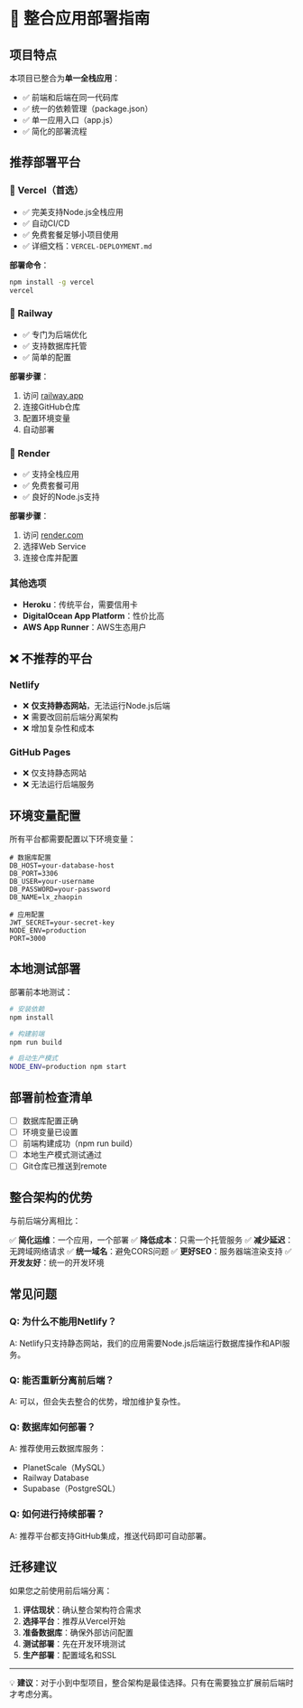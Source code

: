 # 🚀 整合应用部署指南

## 项目特点

本项目已整合为**单一全栈应用**：
- ✅ 前端和后端在同一代码库
- ✅ 统一的依赖管理（package.json）
- ✅ 单一应用入口（app.js）
- ✅ 简化的部署流程

## 推荐部署平台

### 🥇 Vercel（首选）
- ✅ 完美支持Node.js全栈应用
- ✅ 自动CI/CD
- ✅ 免费套餐足够小项目使用
- ✅ 详细文档：`VERCEL-DEPLOYMENT.md`

**部署命令**：
```bash
npm install -g vercel
vercel
```

### 🥈 Railway
- ✅ 专门为后端优化
- ✅ 支持数据库托管
- ✅ 简单的配置

**部署步骤**：
1. 访问 [railway.app](https://railway.app)
2. 连接GitHub仓库
3. 配置环境变量
4. 自动部署

### 🥉 Render
- ✅ 支持全栈应用
- ✅ 免费套餐可用
- ✅ 良好的Node.js支持

**部署步骤**：
1. 访问 [render.com](https://render.com)
2. 选择Web Service
3. 连接仓库并配置

### 其他选项
- **Heroku**：传统平台，需要信用卡
- **DigitalOcean App Platform**：性价比高
- **AWS App Runner**：AWS生态用户

## ❌ 不推荐的平台

### Netlify
- ❌ **仅支持静态网站**，无法运行Node.js后端
- ❌ 需要改回前后端分离架构
- ❌ 增加复杂性和成本

### GitHub Pages
- ❌ 仅支持静态网站
- ❌ 无法运行后端服务

## 环境变量配置

所有平台都需要配置以下环境变量：

```
# 数据库配置
DB_HOST=your-database-host
DB_PORT=3306
DB_USER=your-username
DB_PASSWORD=your-password
DB_NAME=lx_zhaopin

# 应用配置
JWT_SECRET=your-secret-key
NODE_ENV=production
PORT=3000
```

## 本地测试部署

部署前本地测试：

```bash
# 安装依赖
npm install

# 构建前端
npm run build

# 启动生产模式
NODE_ENV=production npm start
```

## 部署前检查清单

- [ ] 数据库配置正确
- [ ] 环境变量已设置
- [ ] 前端构建成功（npm run build）
- [ ] 本地生产模式测试通过
- [ ] Git仓库已推送到remote

## 整合架构的优势

与前后端分离相比：

✅ **简化运维**：一个应用，一个部署
✅ **降低成本**：只需一个托管服务
✅ **减少延迟**：无跨域网络请求
✅ **统一域名**：避免CORS问题
✅ **更好SEO**：服务器端渲染支持
✅ **开发友好**：统一的开发环境

## 常见问题

### Q: 为什么不能用Netlify？
A: Netlify只支持静态网站，我们的应用需要Node.js后端运行数据库操作和API服务。

### Q: 能否重新分离前后端？
A: 可以，但会失去整合的优势，增加维护复杂性。

### Q: 数据库如何部署？
A: 推荐使用云数据库服务：
- PlanetScale（MySQL）
- Railway Database
- Supabase（PostgreSQL）

### Q: 如何进行持续部署？
A: 推荐平台都支持GitHub集成，推送代码即可自动部署。

## 迁移建议

如果您之前使用前后端分离：

1. **评估现状**：确认整合架构符合需求
2. **选择平台**：推荐从Vercel开始
3. **准备数据库**：确保外部访问配置
4. **测试部署**：先在开发环境测试
5. **生产部署**：配置域名和SSL

---

💡 **建议**：对于小到中型项目，整合架构是最佳选择。只有在需要独立扩展前后端时才考虑分离。 